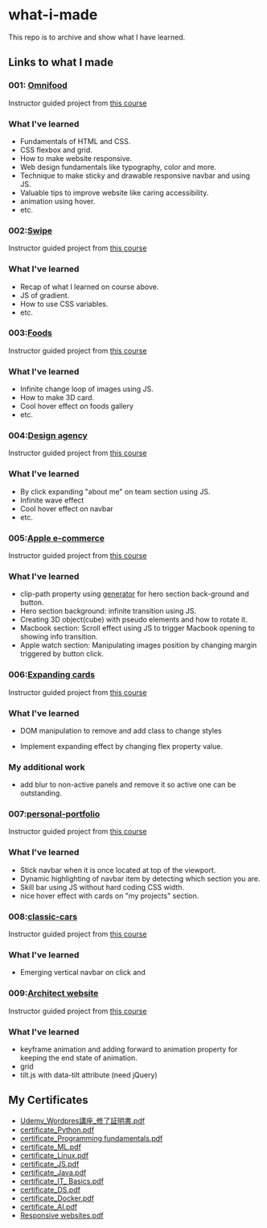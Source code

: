 # what-i-made

This repo is to archive and show what I have learned.

## Links to what I made

### 001: [Omnifood](https://app.netlify.com/sites/omnifood-kk/overview)

Instructor guided project from [this course](https://www.udemy.com/course/design-and-develop-a-killer-website-with-html5-and-css3/)

### What I've learned

- Fundamentals of HTML and CSS.
- CSS flexbox and grid.
- How to make website responsive.
- Web design fundamentals like typography, color and more.
- Technique to make sticky and drawable responsive navbar and using JS.
- Valuable tips to improve website like caring accessibility.
- animation using hover.
- etc.

### 002:[Swipe](https://swipe-exercise.netlify.app/)

Instructor guided project from [this course](https://www.udemy.com/course/html-and-css-bootcamp/)

### What I've learned

- Recap of what I learned on course above.
- JS of gradient.
- How to use CSS variables.
- etc.

### 003:[Foods](https://exercise001-koichi.netlify.app/)

Instructor guided project from [this course](https://www.udemy.com/course/10-mega-responsive-websites-with-html-css-and-javascript/?kw=10+mega&src=sac)

### What I've learned

- Infinite change loop of images using JS.
- How to make 3D card.
- Cool hover effect on foods gallery
- etc.

### 004:[Design agency](https://exercise002-koichi.netlify.app/)

Instructor guided project from [this course](https://www.udemy.com/course/10-mega-responsive-websites-with-html-css-and-javascript/?kw=10+mega&src=sac)

### What I've learned

- By click expanding "about me" on team section using JS.
- Infinite wave effect
- Cool hover effect on navbar
- etc.


### 005:[Apple e-commerce](https://apple-ecommerce-exercise.netlify.app/)

Instructor guided project from [this course](https://www.udemy.com/course/10-mega-responsive-websites-with-html-css-and-javascript/?kw=10+mega&src=sac)

### What I've learned

- clip-path property using [generator](https://bennettfeely.com/clippy/) for hero section back-ground and button.
- Hero section background:  infinite transition using JS.
- Creating 3D object(cube) with pseudo elements and how to rotate it.
- Macbook section: Scroll effect using JS to trigger Macbook opening to showing info transition.
- Apple watch section: Manipulating images position by changing margin triggered by button click.


### 006:[Expanding cards](https://expanding-cards-exercise.netlify.app/)

Instructor guided project from [this course]([https://www.udemy.com/course/10-mega-responsive-websites-with-html-css-and-javascript/?kw=10+mega&src=sac](https://ibmcsr.udemy.com/course/50-projects-50-days/learn/lecture/23599990#overview))

### What I've learned
- DOM manipulation to remove and add class to change styles
* Implement expanding effect by changing flex property value.

### My additional work
- add blur to non-active panels and remove it so active one can be outstanding.


### 007:[personal-portfolio](https://personal-portfolio-exercise-kk.netlify.app)

Instructor guided project from [this course]([https://www.udemy.com/course/10-mega-responsive-websites-with-html-css-and-javascript/?kw=10+mega&src=sac](https://ibmcsr.udemy.com/course/50-projects-50-days/learn/lecture/23599990#overview))

### What I've learned
- Stick navbar when it is once located at top of the viewport.
- Dynamic highlighting of navbar item by detecting which section you are.
- Skill bar using JS without hard coding CSS width.
- nice hover effect with cards on "my projects" section.


### 008:[classic-cars](https://classic-cars-exercise.netlify.app/)

Instructor guided project from [this course]([https://www.udemy.com/course/10-mega-responsive-websites-with-html-css-and-javascript/?kw=10+mega&src=sac](https://ibmcsr.udemy.com/course/50-projects-50-days/learn/lecture/23599990#overview))

### What I've learned
- Emerging vertical navbar on click and


### 009:[Architect website](https://classic-cars-exercise.netlify.app/)

Instructor guided project from [this course]([https://www.udemy.com/course/10-mega-responsive-websites-with-html-css-and-javascript/?kw=10+mega&src=sac](https://ibmcsr.udemy.com/course/50-projects-50-days/learn/lecture/23599990#overview))

### What I've learned
- keyframe animation and adding forward to animation property for keeping the end state of animation.
- grid
- tilt.js with data-tilt attribute (need jQuery) 




## My Certificates
- [Udemy_Wordpres講座_修了証明書.pdf](https://github.com/KKoichi276052/what-i-made/files/12012774/Udemy_Wordpres._.pdf)
- [certificate_Python.pdf](https://github.com/KKoichi276052/what-i-made/files/12012773/certificate_Python.pdf)
- [certificate_Programming fundamentals.pdf](https://github.com/KKoichi276052/what-i-made/files/12012771/certificate_Programming.fundamentals.pdf)
- [certificate_ML.pdf](https://github.com/KKoichi276052/what-i-made/files/12012770/certificate_ML.pdf)
- [certificate_Linux.pdf](https://github.com/KKoichi276052/what-i-made/files/12012769/certificate_Linux.pdf)
- [certificate_JS.pdf](https://github.com/KKoichi276052/what-i-made/files/12012768/certificate_JS.pdf)
- [certificate_Java.pdf](https://github.com/KKoichi276052/what-i-made/files/12012767/certificate_Java.pdf)
- [certificate_IT_ Basics.pdf](https://github.com/KKoichi276052/what-i-made/files/12012766/certificate_IT_.Basics.pdf)
- [certificate_DS.pdf](https://github.com/KKoichi276052/what-i-made/files/12012765/certificate_DS.pdf)
- [certificate_Docker.pdf](https://github.com/KKoichi276052/what-i-made/files/12012763/certificate_Docker.pdf)
- [certificate_AI.pdf](https://github.com/KKoichi276052/what-i-made/files/12012762/certificate_AI.pdf)
- [Responsive websites.pdf](https://github.com/KKoichi276052/what-i-made/files/12013280/Responsive.websites.pdf)


